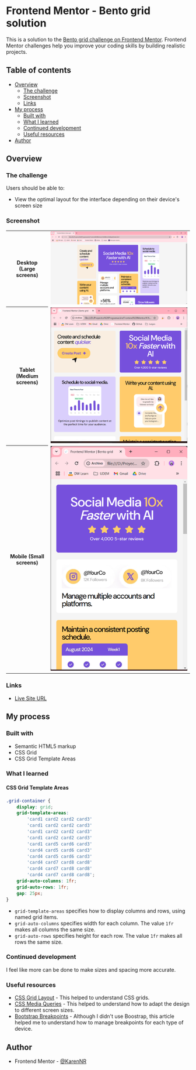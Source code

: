 # Frontend Mentor - Bento grid solution

This is a solution to the [Bento grid challenge on Frontend Mentor](https://www.frontendmentor.io/challenges/bento-grid-RMydElrlOj). Frontend Mentor challenges help you improve your coding skills by building realistic projects. 

## Table of contents

- [Overview](#overview)
  - [The challenge](#the-challenge)
  - [Screenshot](#screenshot)
  - [Links](#links)
- [My process](#my-process)
  - [Built with](#built-with)
  - [What I learned](#what-i-learned)
  - [Continued development](#continued-development)
  - [Useful resources](#useful-resources)
- [Author](#author)

## Overview

### The challenge

Users should be able to:

- View the optimal layout for the interface depending on their device's screen size

### Screenshot

<table>
    <tr>
        <th>Desktop (Large screens)</th>
        <td><img src="./results/desktop.png"></td>
    </tr>
    <tr>
        <th>Tablet (Medium screens)</th>
        <td><img src="./results/tablet.png"></td>
    </tr>
    <tr>
        <th>Mobile (Small screens)</th>
        <td><img src="./results/mobile.png"></td>
    </tr>
</table>

### Links

- [Live Site URL](https://your-live-site-url.com)

## My process

### Built with

- Semantic HTML5 markup
- CSS Grid
- CSS Grid Template Areas

### What I learned

#### CSS Grid Template Areas

```css
.grid-container {
    display: grid;
    grid-template-areas:
        'card1 card2 card2 card3'
        'card1 card2 card2 card3'
        'card1 card2 card2 card3'
        'card1 card2 card2 card3'
        'card1 card5 card6 card3'
        'card4 card5 card6 card3'
        'card4 card5 card6 card3'
        'card4 card7 card8 card8'
        'card4 card7 card8 card8'
        'card4 card7 card8 card8';
    grid-auto-columns: 1fr;
    grid-auto-rows: 1fr;
    gap: 25px;
}
```
- ```grid-template-areas``` specifies how to display columns and rows, using named grid items.
- ```grid-auto-columns``` specifies width for each column. The value ```1fr``` makes all columns the same size.
- ```grid-auto-rows``` specifies height for each row. The value ```1fr``` makes all rows the same size.

### Continued development

I feel like more can be done to make sizes and spacing more accurate.

### Useful resources

- [CSS Grid Layout](https://www.w3schools.com/css/css_grid.asp) - This helped to understand CSS grids.
- [CSS Media Queries](https://www.w3schools.com/css/css3_mediaqueries_ex.asp) - This helped to understand how to adapt the design to different screen sizes.
- [Bootstrap Breakpoints](https://getbootstrap.com/docs/5.2/layout/breakpoints/) - Although I didn't use Boostrap, this article helped me to understand how to manage breakpoints for each type of device.

## Author

- Frontend Mentor - [@KarenNR](https://www.frontendmentor.io/profile/KarenNR)